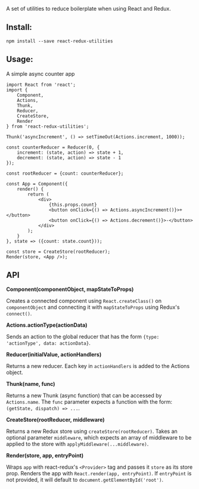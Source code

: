 A set of utilities to reduce boilerplate when using React and Redux.

## Install:

`npm install --save react-redux-utilities`

## Usage:

A simple async counter app

    import React from 'react';
    import {
        Component, 
        Actions, 
        Thunk, 
        Reducer, 
        CreateStore, 
        Render
    } from 'react-redux-utilities';

    Thunk('asyncIncrement', () => setTimeOut(Actions.increment, 1000));

    const counterReducer = Reducer(0, {
        increment: (state, action) => state + 1,
        decrement: (state, action) => state - 1
    });

    const rootReducer = {count: counterReducer};

    const App = Component({
        render() {
            return (
                <div>
                    {this.props.count}
                    <button onClick={() => Actions.asyncIncrement()}>+</button>
                    <button onClick={() => Actions.decrement()}>-</button>
                </div>
            );
        }
    }, state => ({count: state.count}));

    const store = CreateStore(rootReducer);
    Render(store, <App />);

## API

**Component(componentObject, mapStateToProps)**

Creates a connected component using `React.createClass()` on `componentObject` and connecting it with `mapStateToProps` using Redux's `connect()`.

**Actions.actionType(actionData)**

Sends an action to the global reducer that has the form `{type: 'actionType', data: actionData}`.

**Reducer(initialValue, actionHandlers)**

Returns a new reducer. Each key in `actionHandlers` is added to the Actions object.

**Thunk(name, func)**

Returns a new Thunk (async function) that can be accessed by `Actions.name`. The `func` parameter expects a function with the form: `(getState, dispatch) => ...`.

**CreateStore(rootReducer, middleware)**

Returns a new Redux store using `createStore(rootReducer)`. Takes an optional parameter `middleware`, which expects an array of middleware to be applied to the store with `applyMiddleware(...middleware)`.

**Render(store, app, entryPoint)**

Wraps `app` with react-redux's `<Provider>` tag and passes it `store` as its store prop. Renders the app with `React.render(app, entryPoint)`. If `entryPoint` is not provided, it will default to `document.getElementById('root')`.